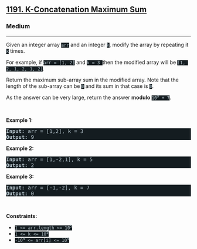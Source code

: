<h2><a href="https://leetcode.com/problems/k-concatenation-maximum-sum/">1191. K-Concatenation Maximum Sum</a></h2><h3>Medium</h3><hr><div><p>Given an integer array <code style="background-color: rgb(20, 28, 32) !important; color: rgb(183, 198, 205) !important;">arr</code> and an integer <code style="background-color: rgb(20, 28, 32) !important; color: rgb(183, 198, 205) !important;">k</code>, modify the array by repeating it <code style="background-color: rgb(20, 28, 32) !important; color: rgb(183, 198, 205) !important;">k</code> times.</p>

<p>For example, if <code style="background-color: rgb(20, 28, 32) !important; color: rgb(183, 198, 205) !important;">arr = [1, 2]</code> and <code style="background-color: rgb(20, 28, 32) !important; color: rgb(183, 198, 205) !important;">k = 3 </code>then the modified array will be <code style="background-color: rgb(20, 28, 32) !important; color: rgb(183, 198, 205) !important;">[1, 2, 1, 2, 1, 2]</code>.</p>

<p>Return the maximum sub-array sum in the modified array. Note that the length of the sub-array can be <code style="background-color: rgb(20, 28, 32) !important; color: rgb(183, 198, 205) !important;">0</code> and its sum in that case is <code style="background-color: rgb(20, 28, 32) !important; color: rgb(183, 198, 205) !important;">0</code>.</p>

<p>As the answer can be very large, return the answer <strong>modulo</strong> <code style="background-color: rgb(20, 28, 32) !important; color: rgb(183, 198, 205) !important;">10<sup>9</sup> + 7</code>.</p>

<p>&nbsp;</p>
<p><strong>Example 1:</strong></p>

<pre style="background-color: rgb(20, 28, 32) !important; color: rgb(183, 198, 206) !important;"><strong>Input:</strong> arr = [1,2], k = 3
<strong>Output:</strong> 9
</pre>

<p><strong>Example 2:</strong></p>

<pre style="background-color: rgb(20, 28, 32) !important; color: rgb(183, 198, 206) !important;"><strong>Input:</strong> arr = [1,-2,1], k = 5
<strong>Output:</strong> 2
</pre>

<p><strong>Example 3:</strong></p>

<pre style="background-color: rgb(20, 28, 32) !important; color: rgb(183, 198, 206) !important;"><strong>Input:</strong> arr = [-1,-2], k = 7
<strong>Output:</strong> 0
</pre>

<p>&nbsp;</p>
<p><strong>Constraints:</strong></p>

<ul>
	<li><code style="background-color: rgb(20, 28, 32) !important; color: rgb(183, 198, 205) !important;">1 &lt;= arr.length &lt;= 10<sup>5</sup></code></li>
	<li><code style="background-color: rgb(20, 28, 32) !important; color: rgb(183, 198, 205) !important;">1 &lt;= k &lt;= 10<sup>5</sup></code></li>
	<li><code style="background-color: rgb(20, 28, 32) !important; color: rgb(183, 198, 205) !important;">-10<sup>4</sup> &lt;= arr[i] &lt;= 10<sup>4</sup></code></li>
</ul>
</div>